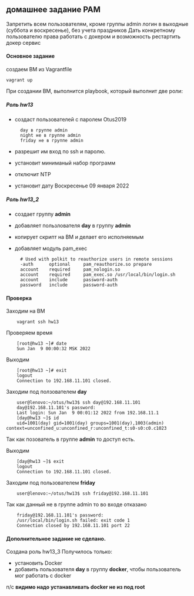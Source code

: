 ## домашнее задание PAM

Запретить всем пользователям, кроме группы admin логин в выходные (суббота и воскресенье), без учета праздников
Дать конкретному пользователю права работать с докером и возможность рестартить докер сервис

#### Основное задание

создаем ВМ из Vagrantfile   
    
    vagrant up
При создании ВМ, выполнится playbook, который выполнит две роли:

##### Роль hw13
- создаст пользователей с паролем Otus2019 
        
        day в группе admin
        night не в группе admin
        friday не в группе admin
- разрешит им вход по ssh и паролю.
- установит миниманый набор программ
- отключит NTP
- установит дату Воскресенье 09 января 2022

##### Роль hw13_2
- создает группу **admin**
- добавляет пользлователя **day** в группу **admin**
- копирует скрипт на ВМ и делает его исполняемым
- добавляет модуль pam_exec 

        # Used with polkit to reauthorize users in remote sessions
        -auth      optional     pam_reauthorize.so prepare
        account    required     pam_nologin.so
        account    required     pam_exec.so /usr/local/bin/login.sh
        account    include      password-auth
        password   include      password-auth

#### Проверка 
Заходим на ВМ

        vagrant ssh hw13
Проверяем время

        [root@hw13 ~]# date
        Sun Jan  9 00:00:32 MSK 2022

Выходим

        [root@hw13 ~]# exit
        logout
        Connection to 192.168.11.101 closed.
Заходим под ползователем **day**

        user@lenovo:~/otus/hw13$ ssh day@192.168.11.101
        day@192.168.11.101's password: 
        Last login: Sun Jan  9 00:01:12 2022 from 192.168.11.1
        [day@hw13 ~]$ id
        uid=1001(day) gid=1001(day) groups=1001(day),1003(admin) context=unconfined_u:unconfined_r:unconfined_t:s0-s0:c0.c1023
Так как позователь в группе **admin** то доступ есть. 

Выходим

        [day@hw13 ~]$ exit
        logout
        Connection to 192.168.11.101 closed.
Заходим под пользователем **friday**

        user@lenovo:~/otus/hw13$ ssh friday@192.168.11.101
Так как данный не в группе admin то во входе отказано

        friday@192.168.11.101's password: 
        /usr/local/bin/login.sh failed: exit code 1
        Connection closed by 192.168.11.101 port 22


#### Дополнительное задание не сделано.

Создана роль hw13_3
Получилось только:
- установить Docker
- добавить пользователя **day** в группу **docker**, чтобы пользователь мог работать с docker

п/с **видимо надо устанавливать docker не из под root**